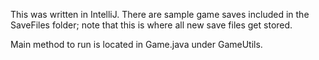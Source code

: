 This was written in IntelliJ.
There are sample game saves included in the SaveFiles folder; note that this is where all new save files get stored.

Main method to run is located in Game.java under GameUtils.
